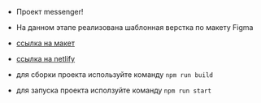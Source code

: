 - Проект messenger!

- На данном этапе реализована шаблонная верстка по макету Figma
- [ссылка на макет](https://www.figma.com/file/jF5fFFzgGOxQeB4CmKWTiE/Chat_external_link?type=design&node-id=1-616&t=TUdkKckr7tkVPzJo-0)
- [ссылка на netlify]([https://fascinating-begonia-67eeb2.netlify.app/](https://deploy-preview-6--fascinating-cucurucho-a741d4.netlify.app))

- для сборки проекта используйте команду `npm run build`
- для запуска проекта исползуйте команду `npm run start`
